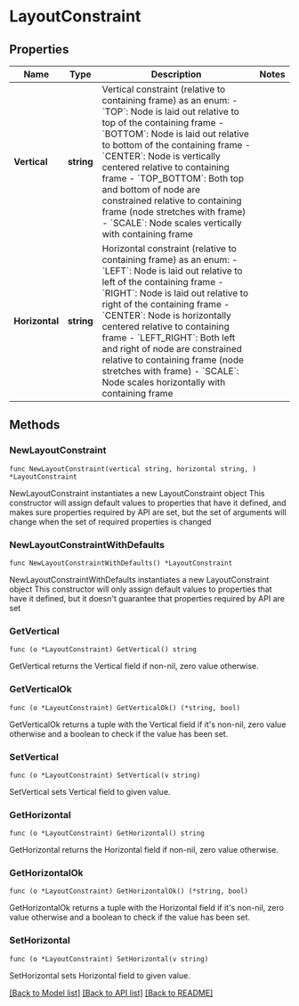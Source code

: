 # LayoutConstraint

## Properties

Name | Type | Description | Notes
------------ | ------------- | ------------- | -------------
**Vertical** | **string** | Vertical constraint (relative to containing frame) as an enum:  - &#x60;TOP&#x60;: Node is laid out relative to top of the containing frame - &#x60;BOTTOM&#x60;: Node is laid out relative to bottom of the containing frame - &#x60;CENTER&#x60;: Node is vertically centered relative to containing frame - &#x60;TOP_BOTTOM&#x60;: Both top and bottom of node are constrained relative to containing frame (node stretches with frame) - &#x60;SCALE&#x60;: Node scales vertically with containing frame | 
**Horizontal** | **string** | Horizontal constraint (relative to containing frame) as an enum:  - &#x60;LEFT&#x60;: Node is laid out relative to left of the containing frame - &#x60;RIGHT&#x60;: Node is laid out relative to right of the containing frame - &#x60;CENTER&#x60;: Node is horizontally centered relative to containing frame - &#x60;LEFT_RIGHT&#x60;: Both left and right of node are constrained relative to containing frame (node stretches with frame) - &#x60;SCALE&#x60;: Node scales horizontally with containing frame | 

## Methods

### NewLayoutConstraint

`func NewLayoutConstraint(vertical string, horizontal string, ) *LayoutConstraint`

NewLayoutConstraint instantiates a new LayoutConstraint object
This constructor will assign default values to properties that have it defined,
and makes sure properties required by API are set, but the set of arguments
will change when the set of required properties is changed

### NewLayoutConstraintWithDefaults

`func NewLayoutConstraintWithDefaults() *LayoutConstraint`

NewLayoutConstraintWithDefaults instantiates a new LayoutConstraint object
This constructor will only assign default values to properties that have it defined,
but it doesn't guarantee that properties required by API are set

### GetVertical

`func (o *LayoutConstraint) GetVertical() string`

GetVertical returns the Vertical field if non-nil, zero value otherwise.

### GetVerticalOk

`func (o *LayoutConstraint) GetVerticalOk() (*string, bool)`

GetVerticalOk returns a tuple with the Vertical field if it's non-nil, zero value otherwise
and a boolean to check if the value has been set.

### SetVertical

`func (o *LayoutConstraint) SetVertical(v string)`

SetVertical sets Vertical field to given value.


### GetHorizontal

`func (o *LayoutConstraint) GetHorizontal() string`

GetHorizontal returns the Horizontal field if non-nil, zero value otherwise.

### GetHorizontalOk

`func (o *LayoutConstraint) GetHorizontalOk() (*string, bool)`

GetHorizontalOk returns a tuple with the Horizontal field if it's non-nil, zero value otherwise
and a boolean to check if the value has been set.

### SetHorizontal

`func (o *LayoutConstraint) SetHorizontal(v string)`

SetHorizontal sets Horizontal field to given value.



[[Back to Model list]](../README.md#documentation-for-models) [[Back to API list]](../README.md#documentation-for-api-endpoints) [[Back to README]](../README.md)


